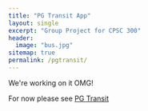 ```yaml
---
title: "PG Transit App"
layout: single
excerpt: "Group Project for CPSC 300"
header:
  image: "bus.jpg"
sitemap: true
permalink: /pgtransit/
---
```


We're working on it OMG!

For now please see [PG Transit](https://wonwoos.github.io/projectpage/)
